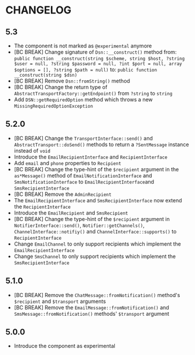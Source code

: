 CHANGELOG
=========

5.3
---

 * The component is not marked as `@experimental` anymore
 * [BC BREAK] Change signature of `Dsn::__construct()` method from:
   `public function __construct(string $scheme, string $host, ?string $user = null, ?string $password = null, ?int $port = null, array $options = [], ?string $path = null)`
   to:
   `public function __construct(string $dsn)`
 * [BC BREAK] Remove `Dsn::fromString()` method
 * [BC BREAK] Change the return type of `AbstractTransportFactory::getEndpoint()` from `?string` to `string`
 * Add `DSN::getRequiredOption` method which throws a new `MissingRequiredOptionException`

5.2.0
-----

 * [BC BREAK] Change the `TransportInterface::send()` and `AbstractTransport::doSend()` methods to return a `?SentMessage` instance instead of `void`
 * Introduce the `EmailRecipientInterface` and `RecipientInterface`
 * Add `email` and `phone` properties to `Recipient`
 * [BC BREAK] Change the type-hint of the `$recipient` argument in the `as*Message()` method of `EmailNotificationInterface` and `SmsNotificationInterface` to `EmailRecipientInterface`and `SmsRecipientInterface`
 * [BC BREAK] Remove the `AdminRecipient`
 * The `EmailRecipientInterface` and `SmsRecipientInterface` now extend the `RecipientInterface`
 * Introduce the `EmailRecipient` and `SmsRecipient`
 * [BC BREAK] Change the type-hint of the `$recipient` argument in `NotifierInterface::send()`, `Notifier::getChannels()`, `ChannelInterface::notifiy()` and `ChannelInterface::supports()` to `RecipientInterface`
 * Change `EmailChannel` to only support recipients which implement the `EmailRecipientInterface`
 * Change `SmsChannel` to only support recipients which implement the `SmsRecipientInterface`

5.1.0
-----

 * [BC BREAK] Remove the `ChatMessage::fromNotification()` method's `$recipient` and `$transport` arguments
 * [BC BREAK] Remove the `EmailMessage::fromNotification()` and `SmsMessage::fromNotification()` methods' `$transport` argument

5.0.0
-----

 * Introduce the component as experimental
